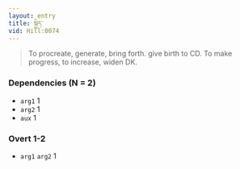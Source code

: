 ```yaml
---
layout: entry
title: སྐྱེད་
vid: Hill:0074
---
```

> To procreate, generate, bring forth. give birth to CD. To make progress, to increase, widen DK.
### Dependencies (N = 2)
* `arg1` 1
* `arg2` 1
* `aux` 1


### Overt 1-2
* `arg1` `arg2` 1
